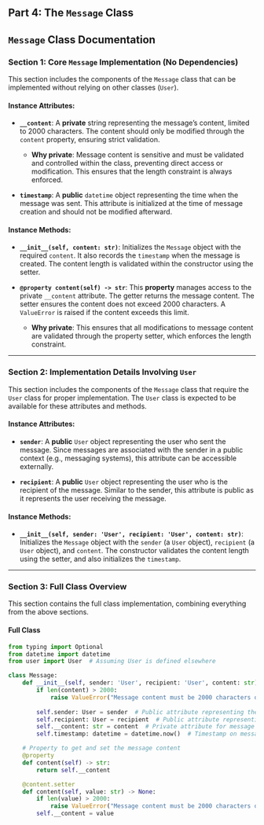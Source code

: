 ## Part 4: The `Message` Class

## `Message` Class Documentation

### Section 1: Core `Message` Implementation (No Dependencies)

This section includes the components of the `Message` class that can be implemented without relying on other classes (`User`).

#### Instance Attributes:

- **`__content`**: A **private** string representing the message’s content, limited to 2000 characters. The content should only be modified through the `content` property, ensuring strict validation.
  - **Why private**: Message content is sensitive and must be validated and controlled within the class, preventing direct access or modification. This ensures that the length constraint is always enforced.

- **`timestamp`**: A **public** `datetime` object representing the time when the message was sent. This attribute is initialized at the time of message creation and should not be modified afterward.

#### Instance Methods:

- **`__init__(self, content: str)`**: Initializes the `Message` object with the required `content`. It also records the `timestamp` when the message is created. The content length is validated within the constructor using the setter.

- **`@property content(self) -> str`**: This **property** manages access to the private `__content` attribute. The getter returns the message content. The setter ensures the content does not exceed 2000 characters. A `ValueError` is raised if the content exceeds this limit.
  - **Why private**: This ensures that all modifications to message content are validated through the property setter, which enforces the length constraint.

---

### Section 2: Implementation Details Involving `User`

This section includes the components of the `Message` class that require the `User` class for proper implementation. The `User` class is expected to be available for these attributes and methods.

#### Instance Attributes:

- **`sender`**: A **public** `User` object representing the user who sent the message. Since messages are associated with the sender in a public context (e.g., messaging systems), this attribute can be accessible externally.

- **`recipient`**: A **public** `User` object representing the user who is the recipient of the message. Similar to the sender, this attribute is public as it represents the user receiving the message.

#### Instance Methods:

- **`__init__(self, sender: 'User', recipient: 'User', content: str)`**: Initializes the `Message` object with the `sender` (a `User` object), `recipient` (a `User` object), and `content`. The constructor validates the content length using the setter, and also initializes the `timestamp`.

---

### Section 3: Full Class Overview

This section contains the full class implementation, combining everything from the above sections.

#### Full Class

```python
from typing import Optional
from datetime import datetime
from user import User  # Assuming User is defined elsewhere

class Message:
    def __init__(self, sender: 'User', recipient: 'User', content: str):
        if len(content) > 2000:
            raise ValueError("Message content must be 2000 characters or less.")
        
        self.sender: User = sender  # Public attribute representing the sender
        self.recipient: User = recipient  # Public attribute representing the recipient
        self.__content: str = content  # Private attribute for message content
        self.timestamp: datetime = datetime.now()  # Timestamp on message creation

    # Property to get and set the message content
    @property
    def content(self) -> str:
        return self.__content

    @content.setter
    def content(self, value: str) -> None:
        if len(value) > 2000:
            raise ValueError("Message content must be 2000 characters or less.")
        self.__content = value
```
